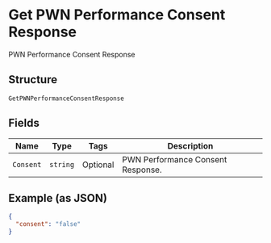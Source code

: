 
# Get PWN Performance Consent Response

PWN Performance Consent Response

## Structure

`GetPWNPerformanceConsentResponse`

## Fields

| Name | Type | Tags | Description |
|  --- | --- | --- | --- |
| `Consent` | `string` | Optional | PWN Performance Consent Response. |

## Example (as JSON)

```json
{
  "consent": "false"
}
```

